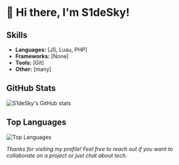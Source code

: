 # 👋 Hi there, I'm S1deSky!

## Skills
- **Languages:** [JS, Luau, PHP]
- **Frameworks:** [None]
- **Tools:** [Git]
- **Other:** [many]

## GitHub Stats
![S1deSky's GitHub stats](https://github-readme-stats.vercel.app/api?username=S1deSky&include_all_commits=true&show_icons=true&theme=radical)

## Top Languages
![Top Languages](https://github-readme-stats.vercel.app/api/top-langs/?username=S1deSky&layout=compact&theme=radical)

*Thanks for visiting my profile! Feel free to reach out if you want to collaborate on a project or just chat about tech.*

